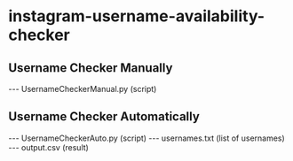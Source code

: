 # instagram-username-availability-checker

## Username Checker Manually
--- UsernameCheckerManual.py  (script)

## Username Checker Automatically
--- UsernameCheckerAuto.py  (script)
--- usernames.txt (list of usernames)
--- output.csv (result)